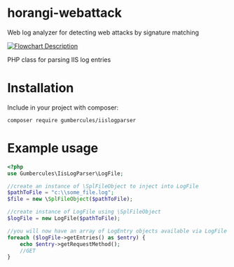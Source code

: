 # horangi-webattack
Web log analyzer for detecting web attacks by signature matching

[![Flowchart Description](https://github.com/yuchincheng/horangi-webattack/blob/master/Flowcharts.png)](https://codeclimate.com/github/garethellis36/IIS-Log-Parser)

PHP class for parsing IIS log entries

# Installation #

Include in your project with composer:
```
composer require gumbercules/iislogparser
```

# Example usage #
```php
<?php
use Gumbercules\IisLogParser\LogFile;

//create an instance of \SplFileObject to inject into LogFile
$pathToFile = "c:\\some_file.log";
$file = new \SplFileObject($pathToFile);

//create instance of LogFile using \SplFileObject
$logFile = new LogFile($pathToFile);

//you will now have an array of LogEntry objects available via LogFile's getEntries() method
foreach ($logFile->getEntries() as $entry) {
    echo $entry->getRequestMethod();
    //GET
}
```
